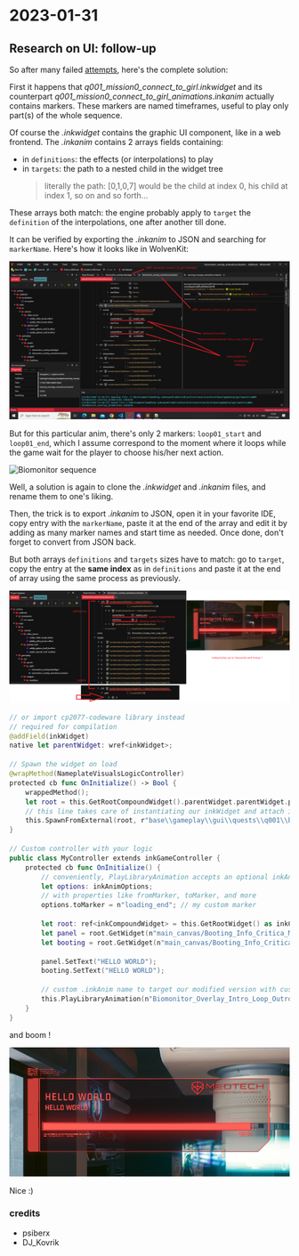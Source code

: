 # 2023-01-31

## Research on UI: follow-up

So after many failed [attempts](2023-01-30.md), here's the complete solution:

First it happens that *q001_mission0_connect_to_girl.inkwidget* and its counterpart *q001_mission0_connect_to_girl_animations.inkanim* actually contains markers. These markers are named timeframes, useful to play only part(s) of the whole sequence.

Of course the *.inkwidget* contains the graphic UI component, like in a web frontend. The *.inkanim* contains 2 arrays fields containing:

- in `definitions`: the effects (or interpolations) to play
- in `targets`: the path to a nested child in the widget tree
  > literally the path: [0,1,0,7] would be the child at index 0, his child at index 1, so on and so forth...

These arrays both match: the engine probably apply to `target` the `definition` of the interpolations, one after another till done.

It can be verified by exporting the *.inkanim* to JSON and searching for `markerName`.
Here's how it looks like in WolvenKit:

![markers](./pictures/WK-q001-connect-to-girl-inkanim.png)

But for this particular anim, there's only 2 markers: `loop01_start` and `loop01_end`,
which I assume correspond to the moment where it loops while the game wait for the player to choose his/her next action.

![Biomonitor sequence](./pictures/UI-biomonitor-sequence.png)

Well, a solution is again to clone the *.inkwidget* and *.inkanim* files, and rename them to one's liking.

Then, the trick is to export *.inkanim* to JSON, open it in your favorite IDE, copy entry with the `markerName`, paste it at the end of the array and edit it by adding as many marker names and start time as needed. Once done, don't forget to convert from JSON back.

But both arrays `definitions` and `targets` sizes have to match: go to `target`, copy the entry at the **same index** as in `definitions` and paste it at the end of array using the same process as previously.

![Edit .inkanim markers](./pictures/WK-edit-inkanim.png)

```swift
// or import cp2077-codeware library instead
// required for compilation
@addField(inkWidget)
native let parentWidget: wref<inkWidget>;

// Spawn the widget on load
@wrapMethod(NameplateVisualsLogicController)
protected cb func OnInitialize() -> Bool {
    wrappedMethod();
    let root = this.GetRootCompoundWidget().parentWidget.parentWidget.parentWidget;
    // this line takes care of instantiating our inkWidget and attach it our inkGameController below
    this.SpawnFromExternal(root, r"base\\gameplay\\gui\\quests\\q001\\biomonitor_overlay.inkwidget", n"Root:MyController");
}

// Custom controller with your logic
public class MyController extends inkGameController {
    protected cb func OnInitialize() {
        // conveniently, PlayLibraryAnimation accepts an optional inkAnimOptions
        let options: inkAnimOptions;
        // with properties like fromMarker, toMarker, and more
        options.toMarker = n"loading_end"; // my custom marker

        let root: ref<inkCompoundWidget> = this.GetRootWidget() as inkCompoundWidget;
        let panel = root.GetWidget(n"main_canvas/Booting_Info_Critica_Mask_Canvas/Booting_Info_Critical_Canvas/Booting_Screen/BIOMONITOR_DATA_PANEL_text") as inkText;
        let booting = root.GetWidget(n"main_canvas/Booting_Info_Critica_Mask_Canvas/Booting_Info_Critical_Canvas/Booting_Screen/BOOTING_Text") as inkText;

        panel.SetText("HELLO WORLD");
        booting.SetText("HELLO WORLD");
        
        // custom .inkAnim name to target our modified version with custom markers
        this.PlayLibraryAnimation(n"Biomonitor_Overlay_Intro_Loop_Outro", options);
    }
}
```

and boom !

![Here we go](./pictures/WK-here-we-go.png)

Nice :)

### credits

- psiberx
- DJ_Kovrik
